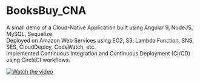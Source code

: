 # BooksBuy_CNA
A small demo of a Cloud-Native Application built using Angular 9, NodeJS, MySQL, Sequelize.  
Deployed on Amazon Web Services using EC2, S3, Lambda Function, SNS, SES, CloudDeploy, CodeWatch, etc.  
Implemented Continuous Integration and Continuous Deployment (CI/CD) using CircleCI workflows.

[![Watch the video](https://img.youtube.com/vi/e_YWE55_QaM/0.jpg)](https://youtu.be/e_YWE55_QaM)
